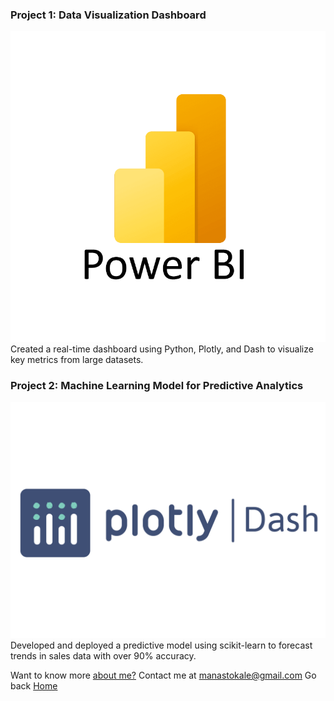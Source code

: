 ### Project 1: Data Visualization Dashboard
![Data Visualization Dashboard](images/bi.png)
Created a real-time dashboard using Python, Plotly, and Dash to visualize key metrics from large datasets.

### Project 2: Machine Learning Model for Predictive Analytics
![Machine Learning Model](images/plotly.png)
Developed and deployed a predictive model using scikit-learn to forecast trends in sales data with over 90% accuracy.

Want to know more [about me?](about.md)
Contact me at [manastokale@gmail.com](mailto:manastokale@gmail.com)
Go back [Home](README.md)
